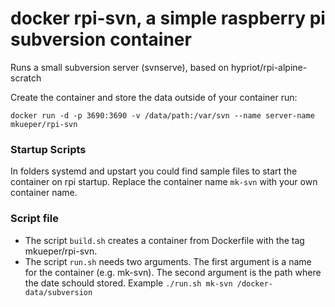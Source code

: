 # docker rpi-svn, a simple raspberry pi subversion container

Runs a small subversion server (svnserve), based on hypriot/rpi-alpine-scratch

Create the container and store the data outside of your container run:
```
docker run -d -p 3690:3690 -v /data/path:/var/svn --name server-name mkueper/rpi-svn
```

### Startup Scripts
In folders systemd and upstart you could find sample files to start the container on rpi startup. Replace the container name `mk-svn` with your own container name.

### Script file
- The script `build.sh` creates a container from Dockerfile with the tag mkueper/rpi-svn.
- The script `run.sh` needs two arguments. The first argument is a name for the container (e.g. mk-svn). The second argument is the path where the date schould stored. Example ```./run.sh mk-svn /docker-data/subversion```
